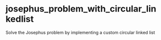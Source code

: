 # josephus_problem_with_circular_linkedlist
 Solve the Josephus problem by implementing a custom circular linked list
